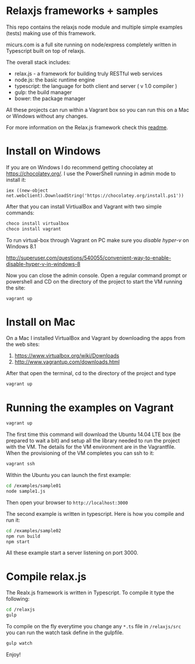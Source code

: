 # Relaxjs frameworks + samples

This repo contains the relaxjs node module and multiple simple examples (tests) making use of this framework.

micurs.com is a full site running on node/express completely written in Typescript built on top of relaxjs.

The overall stack includes:

* relax.js - a framework for building truly RESTful web services
* node.js: the basic runtime engine
* typescript: the language for both client and server ( v 1.0 compiler )
* gulp: the build manager
* bower: the package manager

All these projects can run within a Vagrant box so you can run this on a Mac or Windows without any changes.

For more information on the Relax.js framework check this [readme](relaxjs/readme.md).

# Install on Windows

If you are on Windows I do recommend getting chocolatey at https://chocolatey.org/.
I use the PowerShell running in admin mode to install it:

```
iex ((new-object net.webclient).DownloadString('https://chocolatey.org/install.ps1'))
```

After that you can install VirtiualBox and Vagrant with two simple commands:

```bash
choco install virtualbox
choco install vagrant
```

To run virtual-box through Vagrant on PC make sure you *disable hyper-v* on Windows 8.1

http://superuser.com/questions/540055/convenient-way-to-enable-disable-hyper-v-in-windows-8

Now you can close the admin console. Open a regular command prompt or powershell and CD on the directory of the project to start the VM running the site:

```bash
vagrant up
```

# Install on Mac

On a Mac I installed VirtualBox and Vagrant by downloading the apps from the web sites:

1. https://www.virtualbox.org/wiki/Downloads
2. http://www.vagrantup.com/downloads.html

After that open the terminal, cd to the directory of the project and type

```bash
vagrant up
```

# Running the examples on Vagrant

```bash
vagrant up
```

The first time this command will download the Ubuntu 14.04 LTE box (be prepared to wait a bit) and setup all the library needed to run the project with the VM.
The details for the VM environment are in the Vagrantfile. When the provisioning of the VM completes you can ssh to it:

```bash
vagrant ssh
```

Within the Ubuntu you can launch the first example:

```bash
cd /examples/sample01
node sample1.js
```

Then open your browser to `http://localhost:3000`

The second example is written in typescript. Here is how you compile and run it:

```bash
cd /examples/sample02
npm run build
npm start
```

All these example start a server listening on port 3000.



# Compile relax.js

The Realx.js framework is written in Typescript. To compile it type the following:

```bash
cd /relaxjs
gulp
```

To compile on the fly everytime you change any `*.ts` file in `/relaxjs/src` you can run the watch task define in the gulpfile.

```bash
gulp watch
```

Enjoy!
